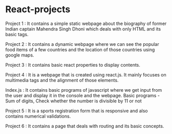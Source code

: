 # React-projects
Project 1 :
  It contains a simple static webpage about the biography of former Indian captain Mahendra Singh Dhoni which deals with only HTML and its basic tags.

Project 2 :
  It contains a dynamic webpage where we can see the popular food items of a few countries and the location of those countries using google maps.

Project 3 :
  It contains basic react properties to display contents.

Project 4 :
  It is a webpage that is created using react.js. It mainly focuses on multimedia tags and the alignment of those elements.

Index.js :
  It contains basic programs of javascript where we get input from the user and display it in the console and the webpage.
  Basic programs - Sum of digits, Check whether the number is divisible by 11 or not

Project 5 :
  It is a sports registration form that is responsive and also contains numerical validations.

Project 6 :
  It contains a page that deals with routing and its basic concepts.

